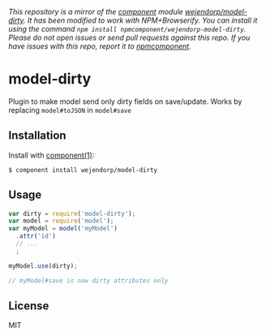 *This repository is a mirror of the [component](http://component.io) module [wejendorp/model-dirty](http://github.com/wejendorp/model-dirty). It has been modified to work with NPM+Browserify. You can install it using the command `npm install npmcomponent/wejendorp-model-dirty`. Please do not open issues or send pull requests against this repo. If you have issues with this repo, report it to [npmcomponent](https://github.com/airportyh/npmcomponent).*
# model-dirty

  Plugin to make model send only dirty fields on save/update.
  Works by replacing `model#toJSON` in `model#save`

## Installation

  Install with [component(1)](http://component.io):

    $ component install wejendorp/model-dirty

## Usage

```js
var dirty = require('model-dirty');
var model = require('model');
var myModel = model('myModel')
  .attr('id')
  // ...
  ;

myModel.use(dirty);

// myModel#save is now dirty attributes only
```

## License

  MIT

